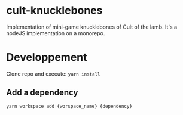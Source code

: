 # cult-knucklebones
Implementation of mini-game knucklebones of Cult of the lamb.
It's a nodeJS implementation on a monorepo.

# Developpement
Clone repo and execute:
```yarn install```

## Add a dependency
```yarn workspace add {worspace_name} {dependency}```
